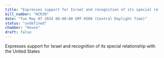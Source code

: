 ```yaml
---
title: "Expresses support for Israel and recognition of its special relationship with the United States"
bill_number: "HCR30"
date: "Tue May 07 2024 00:00:00 GMT-0500 (Central Daylight Time)"
status: "undefined"
chamber: "House"
draft: false
---
```

Expresses support for Israel and recognition of its special relationship with the United States
